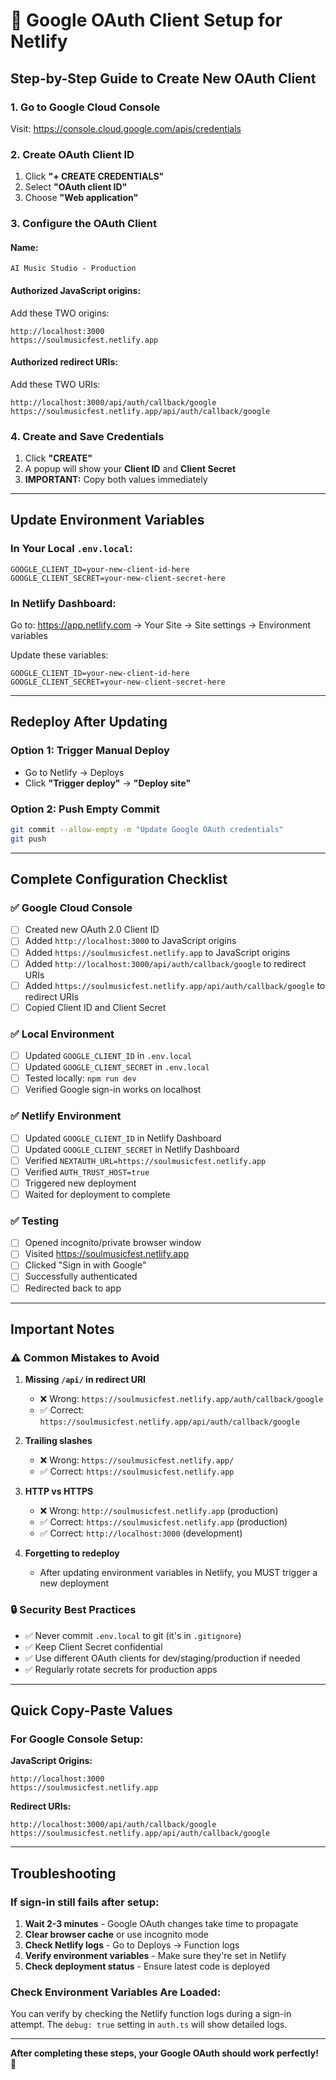 # 🔐 Google OAuth Client Setup for Netlify

## Step-by-Step Guide to Create New OAuth Client

### 1. Go to Google Cloud Console
Visit: https://console.cloud.google.com/apis/credentials

### 2. Create OAuth Client ID

1. Click **"+ CREATE CREDENTIALS"**
2. Select **"OAuth client ID"**
3. Choose **"Web application"**

### 3. Configure the OAuth Client

#### **Name:**
```
AI Music Studio - Production
```

#### **Authorized JavaScript origins:**
Add these TWO origins:
```
http://localhost:3000
https://soulmusicfest.netlify.app
```

#### **Authorized redirect URIs:**
Add these TWO URIs:
```
http://localhost:3000/api/auth/callback/google
https://soulmusicfest.netlify.app/api/auth/callback/google
```

### 4. Create and Save Credentials

1. Click **"CREATE"**
2. A popup will show your **Client ID** and **Client Secret**
3. **IMPORTANT:** Copy both values immediately

---

## Update Environment Variables

### In Your Local `.env.local`:
```env
GOOGLE_CLIENT_ID=your-new-client-id-here
GOOGLE_CLIENT_SECRET=your-new-client-secret-here
```

### In Netlify Dashboard:
Go to: https://app.netlify.com → Your Site → Site settings → Environment variables

Update these variables:
```
GOOGLE_CLIENT_ID=your-new-client-id-here
GOOGLE_CLIENT_SECRET=your-new-client-secret-here
```

---

## Redeploy After Updating

### Option 1: Trigger Manual Deploy
- Go to Netlify → Deploys
- Click **"Trigger deploy"** → **"Deploy site"**

### Option 2: Push Empty Commit
```bash
git commit --allow-empty -m "Update Google OAuth credentials"
git push
```

---

## Complete Configuration Checklist

### ✅ Google Cloud Console
- [ ] Created new OAuth 2.0 Client ID
- [ ] Added `http://localhost:3000` to JavaScript origins
- [ ] Added `https://soulmusicfest.netlify.app` to JavaScript origins
- [ ] Added `http://localhost:3000/api/auth/callback/google` to redirect URIs
- [ ] Added `https://soulmusicfest.netlify.app/api/auth/callback/google` to redirect URIs
- [ ] Copied Client ID and Client Secret

### ✅ Local Environment
- [ ] Updated `GOOGLE_CLIENT_ID` in `.env.local`
- [ ] Updated `GOOGLE_CLIENT_SECRET` in `.env.local`
- [ ] Tested locally: `npm run dev`
- [ ] Verified Google sign-in works on localhost

### ✅ Netlify Environment
- [ ] Updated `GOOGLE_CLIENT_ID` in Netlify Dashboard
- [ ] Updated `GOOGLE_CLIENT_SECRET` in Netlify Dashboard
- [ ] Verified `NEXTAUTH_URL=https://soulmusicfest.netlify.app`
- [ ] Verified `AUTH_TRUST_HOST=true`
- [ ] Triggered new deployment
- [ ] Waited for deployment to complete

### ✅ Testing
- [ ] Opened incognito/private browser window
- [ ] Visited https://soulmusicfest.netlify.app
- [ ] Clicked "Sign in with Google"
- [ ] Successfully authenticated
- [ ] Redirected back to app

---

## Important Notes

### ⚠️ Common Mistakes to Avoid

1. **Missing `/api/` in redirect URI**
   - ❌ Wrong: `https://soulmusicfest.netlify.app/auth/callback/google`
   - ✅ Correct: `https://soulmusicfest.netlify.app/api/auth/callback/google`

2. **Trailing slashes**
   - ❌ Wrong: `https://soulmusicfest.netlify.app/`
   - ✅ Correct: `https://soulmusicfest.netlify.app`

3. **HTTP vs HTTPS**
   - ❌ Wrong: `http://soulmusicfest.netlify.app` (production)
   - ✅ Correct: `https://soulmusicfest.netlify.app` (production)
   - ✅ Correct: `http://localhost:3000` (development)

4. **Forgetting to redeploy**
   - After updating environment variables in Netlify, you MUST trigger a new deployment

### 🔒 Security Best Practices

- ✅ Never commit `.env.local` to git (it's in `.gitignore`)
- ✅ Keep Client Secret confidential
- ✅ Use different OAuth clients for dev/staging/production if needed
- ✅ Regularly rotate secrets for production apps

---

## Quick Copy-Paste Values

### For Google Console Setup:

**JavaScript Origins:**
```
http://localhost:3000
https://soulmusicfest.netlify.app
```

**Redirect URIs:**
```
http://localhost:3000/api/auth/callback/google
https://soulmusicfest.netlify.app/api/auth/callback/google
```

---

## Troubleshooting

### If sign-in still fails after setup:

1. **Wait 2-3 minutes** - Google OAuth changes take time to propagate
2. **Clear browser cache** or use incognito mode
3. **Check Netlify logs** - Go to Deploys → Function logs
4. **Verify environment variables** - Make sure they're set in Netlify
5. **Check deployment status** - Ensure latest code is deployed

### Check Environment Variables Are Loaded:
You can verify by checking the Netlify function logs during a sign-in attempt. The `debug: true` setting in `auth.ts` will show detailed logs.

---

**After completing these steps, your Google OAuth should work perfectly! 🎉**
